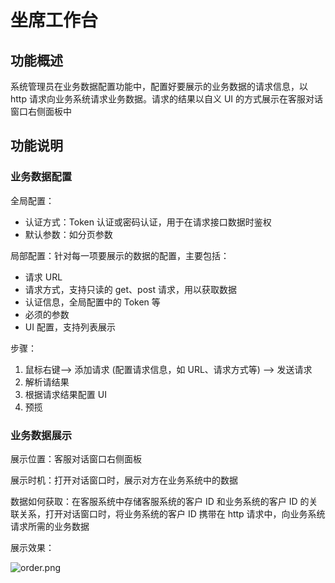 # 坐席工作台

## 功能概述

系统管理员在业务数据配置功能中，配置好要展示的业务数据的请求信息，以 http 请求向业务系统请求业务数据。请求的结果以自义 UI 的方式展示在客服对话窗口右侧面板中

## 功能说明

### 业务数据配置

全局配置：

- 认证方式：Token 认证或密码认证，用于在请求接口数据时鉴权
- 默认参数：如分页参数

局部配置：针对每一项要展示的数据的配置，主要包括：

- 请求 URL
- 请求方式，支持只读的 get、post 请求，用以获取数据
- 认证信息，全局配置中的 Token 等
- 必须的参数
- UI 配置，支持列表展示

步骤：

1. 鼠标右键--> 添加请求 (配置请求信息，如 URL、请求方式等) --> 发送请求
2. 解析请结果
3. 根据请求结果配置 UI
4. 预揽

### 业务数据展示

展示位置：客服对话窗口右侧面板

展示时机：打开对话窗口时，展示对方在业务系统中的数据

数据如何获取：在客服系统中存储客服系统的客户 ID 和业务系统的客户 ID 的关联关系，打开对话窗口时，将业务系统的客户 ID 携带在 http 请求中，向业务系统请求所需的业务数据

展示效果：

![order.png](images/order.png)
